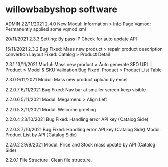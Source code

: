 # willowbabyshop software

ADMIN
22/11/2021
2.4.0
New Modul: Information > Info Page
Vqmod: Permanently applied some vqmod xml

20/11/2021
2.3.3
Setting: By pass IP Check for auto update API

15/11/2021
2.3.2
Bug Fixed: Mass new product > repair product description convertion
Layout Fixed: Catalog > Product Detail

2.3.1	13/11/2021
Modul: Mass new product > Auto generate SEO URL | Product > Model & SKU Validation
Bug Fixed: Product > Product List Table

2.3.0	9/11/2021
Modul: Mass new product upload by excel.

2.2.0.7	6/11/2021
Bug Fixed: Nav bar at smaller screen keep visible

2.2.0.6	5/11/2021
Modul: Megamenu > Align Left

2.2.0.5	3/11/2021
Modul: Welcome greeting

2.2.0.4	23/10/2021
Bug Fixed: Handling error API key (Catalog Side)

2.2.0.3	7/10/2021
Bug Fixed: Handling error API key (Catalog Side)
Modul: Product List by API (Catalog Side)

2.2.0.2	29/9/2021
Modul: Price and Stock mass update by API (Catalog Side)

2.2.0.1
File Structure: Clean file structure.